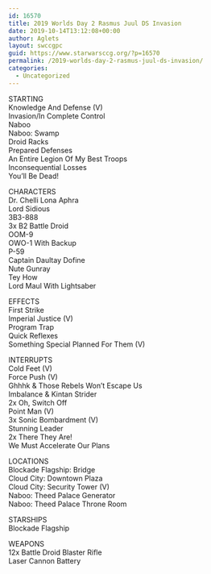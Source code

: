 ```yaml
---
id: 16570
title: 2019 Worlds Day 2 Rasmus Juul DS Invasion
date: 2019-10-14T13:12:08+00:00
author: Aglets
layout: swccgpc
guid: https://www.starwarsccg.org/?p=16570
permalink: /2019-worlds-day-2-rasmus-juul-ds-invasion/
categories:
  - Uncategorized
---
```

STARTING  
Knowledge And Defense (V)  
Invasion/In Complete Control  
Naboo  
Naboo: Swamp  
Droid Racks  
Prepared Defenses  
An Entire Legion Of My Best Troops  
Inconsequential Losses  
You&#8217;ll Be Dead!

CHARACTERS  
Dr. Chelli Lona Aphra  
Lord Sidious  
3B3-888  
3x B2 Battle Droid  
OOM-9  
OWO-1 With Backup  
P-59  
Captain Daultay Dofine  
Nute Gunray  
Tey How  
Lord Maul With Lightsaber

EFFECTS  
First Strike  
Imperial Justice (V)  
Program Trap  
Quick Reflexes  
Something Special Planned For Them (V)

INTERRUPTS  
Cold Feet (V)  
Force Push (V)  
Ghhhk & Those Rebels Won&#8217;t Escape Us  
Imbalance & Kintan Strider  
2x Oh, Switch Off  
Point Man (V)  
3x Sonic Bombardment (V)  
Stunning Leader  
2x There They Are!  
We Must Accelerate Our Plans

LOCATIONS  
Blockade Flagship: Bridge  
Cloud City: Downtown Plaza  
Cloud City: Security Tower (V)  
Naboo: Theed Palace Generator  
Naboo: Theed Palace Throne Room

STARSHIPS  
Blockade Flagship

WEAPONS  
12x Battle Droid Blaster Rifle  
Laser Cannon Battery